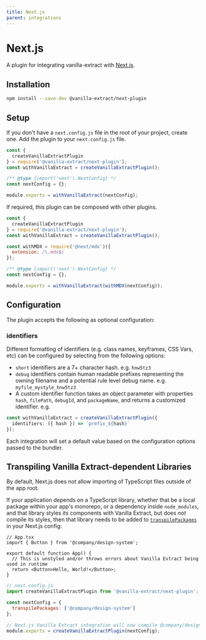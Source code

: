 ```yaml
---
title: Next.js
parent: integrations
---
```


# Next.js

A plugin for integrating vanilla-extract with [Next.js](https://nextjs.org).

## Installation

```bash
npm install --save-dev @vanilla-extract/next-plugin
```

## Setup

If you don't have a `next.config.js` file in the root of your project, create one. Add the plugin to your `next.config.js` file.

```js
const {
  createVanillaExtractPlugin
} = require('@vanilla-extract/next-plugin');
const withVanillaExtract = createVanillaExtractPlugin();

/** @type {import('next').NextConfig} */
const nextConfig = {};

module.exports = withVanillaExtract(nextConfig);
```

If required, this plugin can be composed with other plugins.

```js
const {
  createVanillaExtractPlugin
} = require('@vanilla-extract/next-plugin');
const withVanillaExtract = createVanillaExtractPlugin();

const withMDX = require('@next/mdx')({
  extension: /\.mdx$/
});

/** @type {import('next').NextConfig} */
const nextConfig = {};

module.exports = withVanillaExtract(withMDX(nextConfig));
```

## Configuration

The plugin accepts the following as optional configuration:

### identifiers

Different formatting of identifiers (e.g. class names, keyframes, CSS Vars, etc) can be configured by selecting from the following options:

- `short` identifiers are a 7+ character hash. e.g. `hnw5tz3`
- `debug` identifiers contain human readable prefixes representing the owning filename and a potential rule level debug name. e.g. `myfile_mystyle_hnw5tz3`
- A custom identifier function takes an object parameter with properties `hash`, `filePath`, `debugId`, and `packageName`, and returns a customized identifier. e.g.

```ts
const withVanillaExtract = createVanillaExtractPlugin({
  identifiers: ({ hash }) => `prefix_${hash}`
});
```

Each integration will set a default value based on the configuration options passed to the bundler.

## Transpiling Vanilla Extract-dependent Libraries

By default, Next.js does not allow importing of TypeScript files outside of the app root.

If your application depends on a TypeScript library, whether that be a local package within your app's monorepo, or a dependency inside `node_modules`, and that library styles its components with Vanilla Extract, but does _not_ compile its styles, then that library needs to be added to [`transpilePackages`] in your Next.js config:

```tsx
// App.tsx
import { Button } from '@company/design-system';

export default function App() {
  // This is unstyled and/or throws errors about Vanilla Extract being used in runtime
  return <Button>Hello, World!</Button>;
}
```

```js
// next.config.js
import createVanillaExtractPlugin from '@vanilla-extract/next-plugin';

const nextConfig = {
  transpilePackages: ['@company/design-system']
};

// Next.js Vanilla Extract integration will now compile @company/design-system styles
module.exports = createVanillaExtractPlugin(nextConfig);
```

[`transpilepackages`]: https://nextjs.org/docs/app/api-reference/next-config-js/transpilePackages
